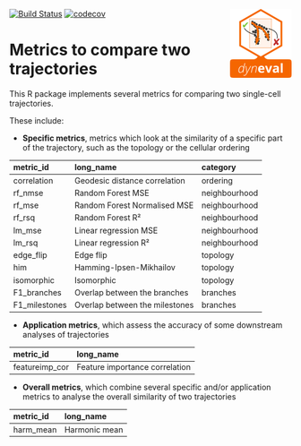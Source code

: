 
<!-- README.md is generated from README.Rmd. Please edit that file -->
[![Build Status](https://api.travis-ci.org/dynverse/dyneval.svg)](https://travis-ci.org/dynverse/dyneval) [![codecov](https://codecov.io/gh/dynverse/dynguidelines/branch/master/graph/badge.svg)](https://codecov.io/gh/dynverse/dynguidelines) <img src="man/figures/logo.png" align="right" />

Metrics to compare two trajectories
===================================

This R package implements several metrics for comparing two single-cell trajectories.

These include:

-   **Specific metrics**, metrics which look at the similarity of a specific part of the trajectory, such as the topology or the cellular ordering

| metric\_id     | long\_name                     | category      |
|:---------------|:-------------------------------|:--------------|
| correlation    | Geodesic distance correlation  | ordering      |
| rf\_nmse       | Random Forest MSE              | neighbourhood |
| rf\_mse        | Random Forest Normalised MSE   | neighbourhood |
| rf\_rsq        | Random Forest R²               | neighbourhood |
| lm\_mse        | Linear regression MSE          | neighbourhood |
| lm\_rsq        | Linear regression R²           | neighbourhood |
| edge\_flip     | Edge flip                      | topology      |
| him            | Hamming-Ipsen-Mikhailov        | topology      |
| isomorphic     | Isomorphic                     | topology      |
| F1\_branches   | Overlap between the branches   | branches      |
| F1\_milestones | Overlap between the milestones | branches      |

-   **Application metrics**, which assess the accuracy of some downstream analyses of trajectories

| metric\_id      | long\_name                     |
|:----------------|:-------------------------------|
| featureimp\_cor | Feature importance correlation |

-   **Overall metrics**, which combine several specific and/or application metrics to analyse the overall similarity of two trajectories

| metric\_id | long\_name    |
|:-----------|:--------------|
| harm\_mean | Harmonic mean |
